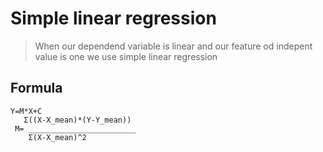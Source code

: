 # Simple linear regression 
> When our dependend variable  is  linear  and our feature od indepent value is one we use simple linear regression
## Formula 
    Y=M*X+C
       Σ((X-X_mean)*(Y-Y_mean))
     M= ________________________
        Σ(X-X_mean)^2


